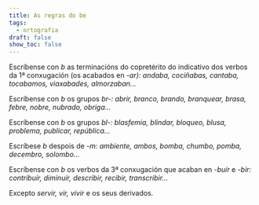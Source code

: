 ```yaml
---
title: As regras do be
tags:
  - ortografia
draft: false
show_toc: false
---
```

<article> 

Escríbense con *b* as terminacións do copretérito do indicativo dos verbos da 1ª conxugación (os acabados en *\-ar): andaba, cociñabas, cantaba, tocabamos, viaxabades, almorzaban...*

</article>



<article>

Escríbense con *b* os grupos *br-:  abrir, branco, brando, branquear, brasa, febre, nobre, nubrado, obriga...*

</article>



<article>

Escríbense con *b* os grupos *bl-:  blasfemia, blindar, bloqueo, blusa, problema, publicar, república...*

</article>



<article>

Escríbese *b* despois de *\-m:  ambiente, ambos, bomba, chumbo, pomba, decembro, solombo...*

</article>



<article>

Escríbense con *b* os verbos da 3ª conxugación que acaban en *\-buír* e *\-bir: contribuír, diminuír, describir, recibir, transcribir...*

 Excepto *servir, vir, vivir* e os seus derivados. 

</article>